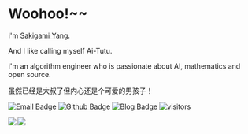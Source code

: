 # Woohoo!~~

I'm [Sakigami Yang](https://github.com/SakigamiYang).

And I like calling myself Ai-Tutu.

I'm an algorithm engineer who is passionate about AI, mathematics and open source.

虽然已经是大叔了但内心还是个可爱的男孩子！


[![Email Badge](https://img.shields.io/badge/-Email-c14438?style=flat-square&logo=Gmail&logoColor=white&link=mailto:zhixiao.yang0124@gmail.com)](mailto:zhixiao.yang0124@gmail.com)
[![Github Badge](https://img.shields.io/badge/-Github-232323?style=flat-square&logo=Github&logoColor=white&link=https://github.com/SakigamiYang)](https://github.com/SakigamiYang)
[![Blog Badge](https://img.shields.io/badge/-Blog-blueviolet?style=flat-square&logo=WordPress&logoColor=white&link=https://sakigami-yang.me)](https://sakigami-yang.me)
![visitors](https://visitor-badge.laobi.icu/badge?page_id=SakigamiYang)

<a href="https://github.com/SakigamiYang/github-readme-stats">
  <img align="left" src="https://github-readme-stats.vercel.app/api?username=SakigamiYang&count_private=true&show_icons=true&hide_border=true&theme=dark" />
</a>
<a href="https://github.com/SakigamiYang/github-readme-stats">
  <img align="left" src="https://github-readme-stats.vercel.app/api/top-langs/?username=SakigamiYang&hide_border=true&theme=dark&exclude_repo=SakigamiYang.github.io" />
</a>
